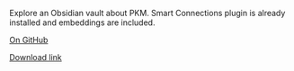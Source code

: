 Explore an Obsidian vault about PKM. Smart Connections plugin is already installed and embeddings are included.

[On GitHub](https://github.com/brianpetro/SC-PKM)

[Download link](https://github.com/brianpetro/SC-PKM/archive/refs/heads/main.zip)